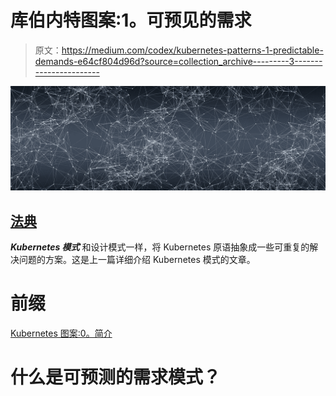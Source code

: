 # 库伯内特图案:1。可预见的需求

> 原文：<https://medium.com/codex/kubernetes-patterns-1-predictable-demands-e64cf804d96d?source=collection_archive---------3----------------------->

![](img/8001d57d3654c67feec3950e9f5b94ae.png)

## [法典](http://medium.com/codex)

***Kubernetes 模式*** 和设计模式一样，将 Kubernetes 原语抽象成一些可重复的解决问题的方案。这是上一篇详细介绍 Kubernetes 模式的文章。

# 前缀

[Kubernetes 图案:0。简介](https://rocky-chen.medium.com/learning-kubernetes-patterns-0-introduction-288f9f7ee787)

# 什么是可预测的需求模式？